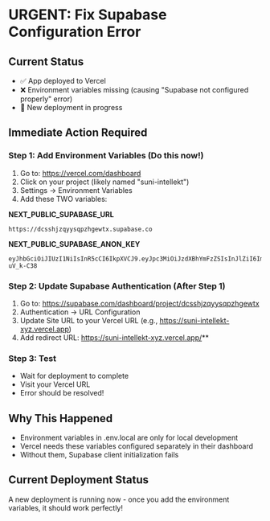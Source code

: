 # URGENT: Fix Supabase Configuration Error

## Current Status
- ✅ App deployed to Vercel
- ❌ Environment variables missing (causing "Supabase not configured properly" error)
- 🔄 New deployment in progress

## Immediate Action Required

### Step 1: Add Environment Variables (Do this now!)
1. Go to: https://vercel.com/dashboard
2. Click on your project (likely named "suni-intellekt")
3. Settings → Environment Variables
4. Add these TWO variables:

**NEXT_PUBLIC_SUPABASE_URL**
```
https://dcsshjzqyysqpzhgewtx.supabase.co
```

**NEXT_PUBLIC_SUPABASE_ANON_KEY**
```
eyJhbGciOiJIUzI1NiIsInR5cCI6IkpXVCJ9.eyJpc3MiOiJzdXBhYmFzZSIsInJlZiI6ImRjc3NoanpxeXlzcXB6aGdld3R4Iiwicm9sZSI6ImFub24iLCJpYXQiOjE3NTI5NjI4NDAsImV4cCI6MjA2ODUzODg0MH0.T6XENoNnc51FheYggYd213A1sfKH9yFoZv-uV_k-C38
```

### Step 2: Update Supabase Authentication (After Step 1)
1. Go to: https://supabase.com/dashboard/project/dcsshjzqyysqpzhgewtx
2. Authentication → URL Configuration
3. Update Site URL to your Vercel URL (e.g., https://suni-intellekt-xyz.vercel.app)
4. Add redirect URL: https://suni-intellekt-xyz.vercel.app/**

### Step 3: Test
- Wait for deployment to complete
- Visit your Vercel URL
- Error should be resolved!

## Why This Happened
- Environment variables in .env.local are only for local development
- Vercel needs these variables configured separately in their dashboard
- Without them, Supabase client initialization fails

## Current Deployment Status
A new deployment is running now - once you add the environment variables, it should work perfectly!
